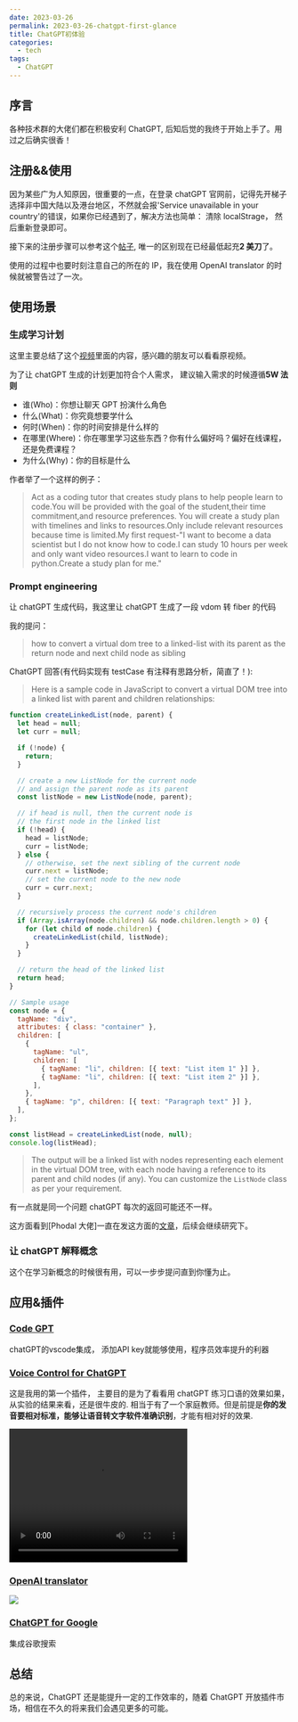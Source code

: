 ```yaml
---
date: 2023-03-26
permalink: 2023-03-26-chatgpt-first-glance
title: ChatGPT初体验
categories:
  - tech
tags:
  - ChatGPT
---
```


## 序言

各种技术群的大佬们都在积极安利 ChatGPT, 后知后觉的我终于开始上手了。用过之后确实很香！

## 注册&&使用

因为某些广为人知原因，很重要的一点，在登录 chatGPT 官网前，记得先开梯子选择非中国大陆以及港台地区，不然就会报'Service unavailable in your country'的错误，如果你已经遇到了，解决方法也简单： 清除 localStrage， 然后重新登录即可。

接下来的注册步骤可以参考这个[帖子](https://cloud.tencent.com/developer/article/2187653), 唯一的区别现在已经最低起充**2 美刀**了。

使用的过程中也要时刻注意自己的所在的 IP，我在使用 OpenAI translator 的时候就被警告过了一次。

## 使用场景

### 生成学习计划

这里主要总结了这个[视频](https://www.youtube.com/watch?v=VznoKyh6AXs)里面的内容，感兴趣的朋友可以看看原视频。

为了让 chatGPT 生成的计划更加符合个人需求， 建议输入需求的时候遵循**5W 法则**

- 谁(Who)：你想让聊天 GPT 扮演什么角色
- 什么(What)：你究竟想要学什么
- 何时(When)：你的时间安排是什么样的
- 在哪里(Where)：你在哪里学习这些东西？你有什么偏好吗？偏好在线课程，还是免费课程？
- 为什么(Why)：你的目标是什么

作者举了一个这样的例子：

> Act as a coding tutor that creates study plans to help people learn to code.You will be
> provided with the goal of the student,their time commitment,and resource preferences.
> You will create a study plan with timelines and links to resources.Only include relevant
> resources because time is limited.My first request-"I want to become a data scientist
> but I do not know how to code.I can study 10 hours per week and only want video
> resources.I want to learn to code in python.Create a study plan for me."

### Prompt engineering

让 chatGPT 生成代码，我这里让 chatGPT 生成了一段 vdom 转 fiber 的代码

我的提问：

> how to convert a virtual dom tree to a linked-list with its parent as the return node and next child node as sibling

ChatGPT 回答(有代码实现有 testCase 有注释有思路分析，简直了！):

> Here is a sample code in JavaScript to convert a virtual DOM tree into a linked list with parent and children relationships:

```js
function createLinkedList(node, parent) {
  let head = null;
  let curr = null;

  if (!node) {
    return;
  }

  // create a new ListNode for the current node
  // and assign the parent node as its parent
  const listNode = new ListNode(node, parent);

  // if head is null, then the current node is
  // the first node in the linked list
  if (!head) {
    head = listNode;
    curr = listNode;
  } else {
    // otherwise, set the next sibling of the current node
    curr.next = listNode;
    // set the current node to the new node
    curr = curr.next;
  }

  // recursively process the current node's children
  if (Array.isArray(node.children) && node.children.length > 0) {
    for (let child of node.children) {
      createLinkedList(child, listNode);
    }
  }

  // return the head of the linked list
  return head;
}

// Sample usage
const node = {
  tagName: "div",
  attributes: { class: "container" },
  children: [
    {
      tagName: "ul",
      children: [
        { tagName: "li", children: [{ text: "List item 1" }] },
        { tagName: "li", children: [{ text: "List item 2" }] },
      ],
    },
    { tagName: "p", children: [{ text: "Paragraph text" }] },
  ],
};

const listHead = createLinkedList(node, null);
console.log(listHead);
```

> The output will be a linked list with nodes representing each element in the virtual DOM tree, with each node having a reference to its parent and child nodes (if any). You can customize the `ListNode` class as per your requirement.

有一点就是同一个问题 chatGPT 每次的返回可能还不一样。

这方面看到[Phodal 大佬]一直在发这方面的[文章](https://mp.weixin.qq.com/mp/appmsgalbum?__biz=MjM5Mjg4NDMwMA==&action=getalbum&album_id=2816917797762154499&scene=173&from_msgid=2652978497&from_itemidx=1&count=3&nolastread=1#wechat_redirect)，后续会继续研究下。

### 让 chatGPT 解释概念

这个在学习新概念的时候很有用，可以一步步提问直到你懂为止。

## 应用&插件

### [Code GPT](https://marketplace.visualstudio.com/items?itemName=DanielSanMedium.dscodegpt)

chatGPT的vscode集成， 添加API key就能够使用，程序员效率提升的利器

### [Voice Control for ChatGPT](https://chrome.google.com/webstore/detail/voice-control-for-chatgpt/eollffkcakegifhacjnlnegohfdlidhn/related)

这是我用的第一个插件， 主要目的是为了看看用 chatGPT 练习口语的效果如果， 从实验的结果来看，还是很牛皮的. 相当于有了一个家庭教师。但是前提是**你的发音要相对标准，能够让语音转文字软件准确识别**，才能有相对好的效果.

<video width="320" height="240" controls>
  <source src="https://cdn.jsdelivr.net/gh/chenxiaoyao6228/cloudimg@main/2023/chatGTP-voice-conversation.mp4" type="video/mp4">
</video>

### [OpenAI translator](https://github.com/yetone/openai-translator)

![](https://cdn.jsdelivr.net/gh/chenxiaoyao6228/cloudimg@main/2023/open-ai-translator-usage-1.png)

### [ChatGPT for Google](https://chrome.google.com/webstore/detail/chatgpt-for-google/jgjaeacdkonaoafenlfkkkmbaopkbilf)

集成谷歌搜索

## 总结

总的来说，ChatGPT 还是能提升一定的工作效率的，随着 ChatGPT 开放插件市场，相信在不久的将来我们会遇见更多的可能。
